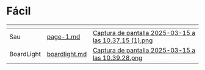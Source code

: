 # Fácil



<table data-view="cards"><thead><tr><th></th><th data-type="content-ref"></th><th data-hidden data-card-cover data-type="files"></th></tr></thead><tbody><tr><td>Sau</td><td><a href="../../../writeups/hackthebox/page-1.md">page-1.md</a></td><td><a href="../../../.gitbook/assets/Captura de pantalla 2025-03-15 a las 10.37.15 (1).png">Captura de pantalla 2025-03-15 a las 10.37.15 (1).png</a></td></tr><tr><td>BoardLight</td><td><a href="../../../writeups/hackthebox/boardlight.md">boardlight.md</a></td><td><a href="../../../.gitbook/assets/Captura de pantalla 2025-03-15 a las 10.39.28.png">Captura de pantalla 2025-03-15 a las 10.39.28.png</a></td></tr></tbody></table>
